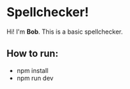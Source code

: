 # Spellchecker!

Hi! I'm **Bob**. This is a basic spellchecker.


## How to run:

- npm install
- npm run dev